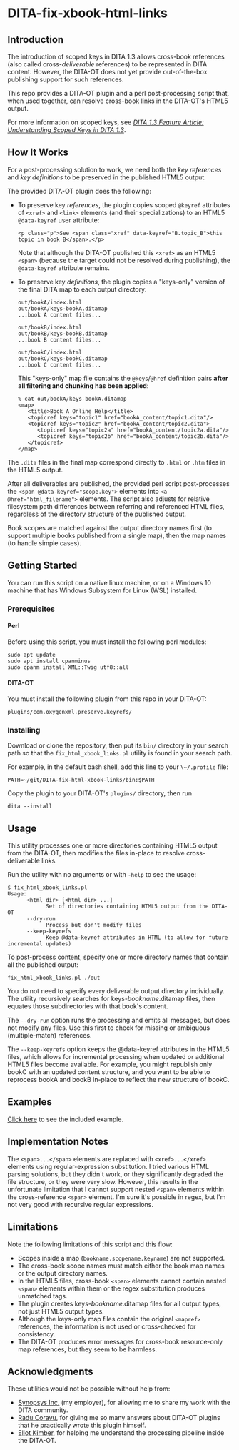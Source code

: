 # DITA-fix-xbook-html-links

## Introduction

The introduction of scoped keys in DITA 1.3 allows cross-book references (also called cross-*deliverable* references) to be represented in DITA content. However, the DITA-OT does not yet provide out-of-the-box publishing support for such references.

This repo provides a DITA-OT plugin and a perl post-processing script that, when used together, can resolve cross-book links in the DITA-OT's HTML5 output.

For more information on scoped keys, see 
[*DITA 1.3 Feature Article: Understanding Scoped Keys in DITA 1.3*](https://www.oasis-open.org/committees/download.php/56472/Understanding%20Scoped%20Keys%20In%20DITA%201.3.pdf).

## How It Works

For a post-processing solution to work, we need both the *key references* and *key definitions* to be preserved in the published HTML5 output.

The provided DITA-OT plugin does the following:

* To preserve key *references*, the plugin copies scoped `@keyref` attributes of `<xref>` and `<link>` elements (and their specializations) to an HTML5 `@data-keyref` user attribute:

  ```
  <p class="p">See <span class="xref" data-keyref="B.topic_B">this topic in book B</span>.</p>
  ```

  Note that although the DITA-OT published this `<xref>` as an HTML5 `<span>` (because the target could not be resolved during publishing), the `@data-keyref` attribute remains.

* To preserve key *definitions*, the plugin copies a "keys-only" version of the final DITA map to each output directory:

  ```
  out/bookA/index.html
  out/bookA/keys-bookA.ditamap
  ...book A content files...

  out/bookB/index.html
  out/bookB/keys-bookB.ditamap
  ...book B content files...

  out/bookC/index.html
  out/bookC/keys-bookC.ditamap
  ...book C content files...
  ```

  This "keys-only" map file contains the `@keys`/`@href` definition pairs **after all filtering and chunking has been applied**:

  ```
  % cat out/bookA/keys-bookA.ditamap
  <map>
     <title>Book A Online Help</title>
     <topicref keys="topic1" href="bookA_content/topic1.dita"/>
     <topicref keys="topic2" href="bookA_content/topic2.dita">
        <topicref keys="topic2a" href="bookA_content/topic2a.dita"/>
        <topicref keys="topic2b" href="bookA_content/topic2b.dita"/>
     </topicref>
  </map>
  ```

The `.dita` files in the final map correspond directly to `.html` or `.htm` files in the HTML5 output.

After all deliverables are published, the provided perl script post-processes the `<span @data-keyref="scope.key">` elements into `<a @href="html_filename">` elements. The script also adjusts for relative filesystem path differences between referring and referenced HTML files, regardless of the directory structure of the published output.

Book scopes are matched against the output directory names first (to support multiple books published from a single map), then the map names (to handle simple cases).
  

## Getting Started

You can run this script on a native linux machine, or on a Windows 10 machine that has Windows Subsystem for Linux (WSL) installed.

### Prerequisites

#### Perl

Before using this script, you must install the following perl modules:

```
sudo apt update
sudo apt install cpanminus
sudo cpanm install XML::Twig utf8::all
```

#### DITA-OT

You must install the following plugin from this repo in your DITA-OT:

```
plugins/com.oxygenxml.preserve.keyrefs/
```

### Installing

Download or clone the repository, then put its `bin/` directory in your search path so that the `fix_html_xbook_links.pl` utility is found in your search path.

For example, in the default bash shell, add this line to your `\~/.profile` file:

```
PATH=~/git/DITA-fix-html-xbook-links/bin:$PATH
```

Copy the plugin to your DITA-OT's `plugins/` directory, then run

```
dita --install
```

## Usage

This utility processes one or more directories containing HTML5 output from the DITA-OT, then modifies the files in-place to resolve cross-deliverable links.

Run the utility with no arguments or with `-help` to see the usage:

```
$ fix_html_xbook_links.pl
Usage:
      <html_dir> [<html_dir> ...]
            Set of directories containing HTML5 output from the DITA-OT
      --dry-run
            Process but don't modify files
      --keep-keyrefs
            Keep @data-keyref attributes in HTML (to allow for future incremental updates)
```

To post-process content, specify one or more directory names that contain all the published output:

```
fix_html_xbook_links.pl ./out
```

You do not need to specify every deliverable output directory individually. The utility recursively searches for keys-*bookname*.ditamap files, then equates those subdirectories with that book's content.

The `--dry-run` option runs the processing and emits all messages, but does not modify any files. Use this first to check for missing or ambiguous (multiple-match) references.

The `--keep-keyrefs` option keeps the @data-keyref attributes in the HTML5 files, which allows for incremental processing when updated or additional HTML5 files become available. For example, you might republish only bookC with an updated content structure, and you want to be able to reprocess bookA and bookB in-place to reflect the new structure of bookC.

## Examples

[Click here](./example/) to see the included example.

## Implementation Notes

The `<span>...</span>` elements are replaced with `<xref>...</xref>` elements using regular-expression substitution. I tried various HTML parsing solutions, but they didn't work, or they significantly degraded the file structure, or they were very slow. However, this results in the unfortunate limitation that I cannot support nested `<span>` elements within the cross-reference `<span>` element. I'm sure it's possible in regex, but I'm not very good with recursive regular expressions.

## Limitations

Note the following limitations of this script and this flow:

* Scopes inside a map (`bookname.scopename.keyname`) are not supported.
* The cross-book scope names must match either the book map names or the output directory names.
* In the HTML5 files, cross-book `<span>` elements cannot contain nested `<span>` elements within them or the regex substitution produces unmatched tags.
* The plugin creates keys-*bookname*.ditamap files for all output types, not just HTML5 output types.
* Although the keys-only map files contain the original `<mapref>` references, the information is not used or cross-checked for consistency.
* The DITA-OT produces error messages for cross-book resource-only map references, but they seem to be harmless.

## Acknowledgments

These utilities would not be possible without help from:

* [Synopsys Inc.](https://www.synopsys.com/) (my employer), for allowing me to share my work with the DITA community.
* [Radu Coravu](https://www.google.com/search?q=radu+coravur+dita+oxygen), for giving me so many answers about DITA-OT plugins that he practically wrote this plugin himself.
* [Eliot Kimber](https://www.google.com/search?q=eliot+kimber+dita), for helping me understand the processing pipeline inside the DITA-OT.
